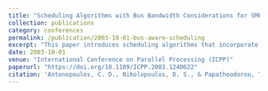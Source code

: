 ```yaml
---
title: "Scheduling Algorithms with Bus Bandwidth Considerations for SMPs"
collection: publications
category: conferences
permalink: /publication/2003-10-01-bus-aware-scheduling
excerpt: "This paper introduces scheduling algorithms that incorporate system bus bandwidth as a first-class constraint for efficient SMP scheduling."
date: 2003-10-01
venue: "International Conference on Parallel Processing (ICPP)"
paperurl: "https://doi.org/10.1109/ICPP.2003.1240622"
citation: 'Antonopoulos, C. D., Nikolopoulos, D. S., & Papatheodorou, T. S. (2003). &quot;Scheduling Algorithms with Bus Bandwidth Considerations for SMPs.&quot; <i>ICPP 2003</i>, 547–554. https://doi.org/10.1109/ICPP.2003.1240622'
---
```

